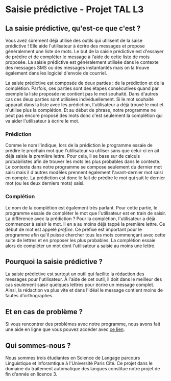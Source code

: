 # Saisie prédictive - Projet TAL L3

## La saisie prédictive, qu'est-ce que c'est&nbsp;?

Vous avez sûrement déjà utilisé des outils qui utilisent de la saise prédictive&nbsp;! Elle aide l'utilisateur à écrire des messages et propose généralement une liste de mots. Le but de la saisie prédictive est d'essayer de prédire et de compléter le message à l'aide de cette liste de mots proposée. La saisie prédictive est généralement utilisée dans le contexte des messages SMS ou des messages instantantés mais on la trouve également dans les logiciel d'envoie de courriel. 

La saisie prédictive est composée de deux parties : de la prédiction et de la complétion. Parfois, ces parties sont des étapes consécutives quand par exemple la liste proposée ne contient pas le mot souhaité. Dans d'autres cas ces deux parties sont utilisées individuellement. Si le mot souhaité apparait dans la liste avec les prédiction, l'utilisateur a déjà trouvé le mot et n'utilise plus la complétion. Et au début de phrase, notre programme ne peut pas encore proposé des mots donc c'est seulement la complétion qui va aider l'utilisateur à écrire le mot. 

### Prédiction 

Comme le nom l'indique, lors de la prédiction le programme essaie de prédire le prochain mot que l'utilisateur va utiliser sans que celui-ci en ait déjà saisie la première lettre. Pour cela, il se base sur de calculs probabilistes afin de trouver les mots les plus probables dans le contexte. Le contexte dans notre programme se compose seulement du dernier mot saisi mais il d'autres modèles prennent également l'avant-dernier mot saisi en compte. La prédiction est donc le fait de prédire le mot qui suit le dernier mot (ou les deux derniers mots) saisi. 

### Complétion

Le nom de la complétion est également très parlant. Pour cette partie, le programme essaie de compléter le mot que l'utilisateur est en train de saisir. La différence avec la prédiction ? Pour la complétion, l'utilisateur a déjà commencer à saisir le mot. Il en a au moins déjà tappé la première lettre. Ce début de mot est appelé <i>préfixe</i>. Ce préfixe est important pour le programme afin qu'il puisse chercher tous les mots commençant avec cette suite de lettres et en proposer les plus probables. La complétion essaie alors de compléter un mot dont l'utilisateur a saisie au moins une lettre.   

## Pourquoi la saisie prédictive&nbsp;?

La saisie prédictive est surtout un outil qui facilite la rédaction des messages pour l'utilisateur. À l'aide de cet outil, il doit dans le meilleur des cas seulement saisir quelques lettres pour écrire un message complet. Ainsi, la rédaction va plus vite et dans l'idéal le message contient moins de fautes d'orthographes.  

## Et en cas de problème&nbsp;?

Si vous rencontrer des problémes avec notre programme, nous avons fait une aide en ligne que vous pouvez accéder avec <a href="aide.html">ce lien</a>.

## Qui sommes-nous&nbsp;?

Nous sommes trois étudiantes en Science de Langage parcours Linguistique et Inforamtique à l'Université Paris Cité. Ce projet dans le domaine du traitement automatique des langues constitue notre projet de fin d'année en licence 3.
